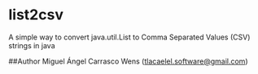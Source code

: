 list2csv
=======

A simple way to convert java.util.List to Comma Separated Values (CSV) strings in java

##Author
Miguel Ángel Carrasco Wens (<tlacaelel.software@gmail.com>)

